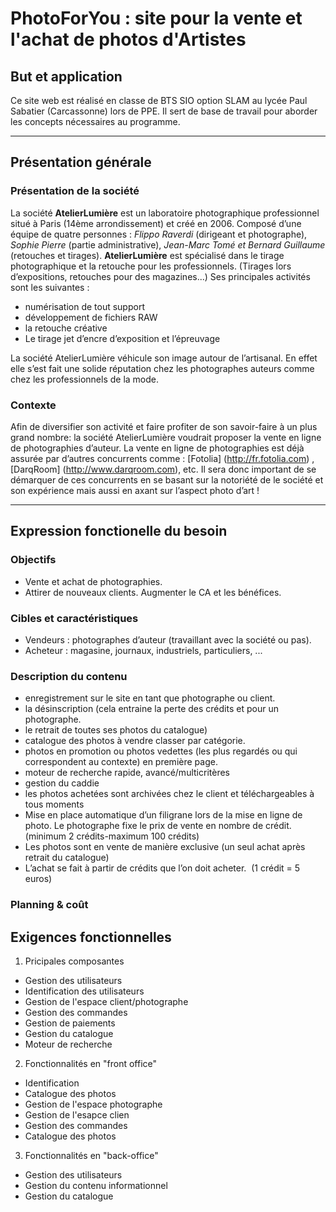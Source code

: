 # PhotoForYou : site pour la vente et l'achat de photos d'Artistes

## But et application
Ce site web est réalisé en classe de BTS SIO option SLAM au lycée Paul Sabatier (Carcassonne) lors de PPE.
Il sert de base de travail pour aborder les concepts nécessaires au programme.

---

## Présentation générale

### Présentation de la société

La société **AtelierLumière** est un laboratoire photographique professionnel situé à Paris (14ème arrondissement) et créé en 2006. Composé d’une équipe de quatre personnes : *Flippo Raverdi* (dirigeant et photographe), *Sophie Pierre* (partie administrative), *Jean-Marc Tomé et Bernard Guillaume* (retouches et tirages). 
**AtelierLumière** est spécialisé dans le tirage photographique et la retouche pour les professionnels. (Tirages lors d’expositions, retouches pour des magazines...)
Ses principales activités sont les suivantes :
* numérisation de tout support
* développement de fichiers RAW
* la retouche créative
* Le tirage jet d’encre d’exposition et l’épreuvage

La société AtelierLumière véhicule son image autour de l’artisanal. En effet elle s’est fait une solide réputation chez les photographes auteurs comme chez les professionnels de la mode.

### Contexte
Afin de diversifier son activité et faire profiter de son savoir-faire à un plus grand nombre: la société AtelierLumière voudrait proposer la vente en ligne de photographies d’auteur.
La vente en ligne de photographies est déjà assurée par d’autres concurrents comme : [Fotolia] (http://fr.fotolia.com) , [DarqRoom] (http://www.darqroom.com), etc.
Il sera donc important de se démarquer de ces concurrents en se basant sur la notoriété de le société et son expérience mais aussi en axant sur l’aspect photo d’art !

---

## Expression fonctionelle du besoin

### Objectifs
+ Vente et achat de photographies.
+ Attirer de nouveaux clients. Augmenter le CA et les bénéfices. 

### Cibles et caractéristiques
+ Vendeurs : photographes d’auteur (travaillant avec la société ou pas).
+ Acheteur : magasine, journaux, industriels, particuliers, ...

### Description du contenu

- enregistrement sur le site en tant que photographe ou client.
- la désinscription (cela entraine la perte des crédits et pour un photographe.
- le retrait de toutes ses photos du catalogue)
- catalogue des photos à vendre classer par catégorie.
- photos en promotion ou photos vedettes (les plus regardés ou qui correspondent au contexte) en première page.
- moteur de recherche rapide, avancé/multicritères
- gestion du caddie
- les photos achetées sont archivées chez le client et téléchargeables à tous moments
- Mise en place automatique d’un filigrane lors de la mise en ligne de photo.
Le photographe fixe le prix de vente en nombre de crédit. (minimum 2 crédits-maximum 100 crédits)
- Les photos sont en vente de manière exclusive (un seul achat après retrait du catalogue)
- L’achat se fait à partir de crédits que l’on doit acheter.  (1 crédit = 5 euros)

### Planning & coût

## Exigences fonctionnelles

1. Pricipales composantes
- Gestion des utilisateurs
- Identification des utilisateurs
- Gestion de l'espace client/photographe
- Gestion des commandes
- Gestion de paiements
- Gestion du catalogue
- Moteur de recherche

2. Fonctionnalités en "front office"
- Identification
- Catalogue des photos
- Gestion de l'espace photographe
- Gestion de l'esapce clien
- Gestion des commandes
- Catalogue des photos

3. Fonctionnalités en "back-office"
- Gestion des utilisateurs
- Gestion du contenu informationnel
- Gestion du catalogue





